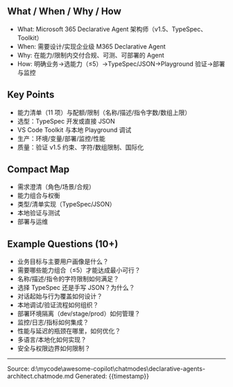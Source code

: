 ## What / When / Why / How

- What: Microsoft 365 Declarative Agent 架构师（v1.5、TypeSpec、Toolkit）
- When: 需要设计/实现企业级 M365 Declarative Agent
- Why: 在能力/限制内交付合规、可测、可部署的 Agent
- How: 明确业务→选能力（≤5）→TypeSpec/JSON→Playground 验证→部署与监控

## Key Points

- 能力清单（11 项）与配额/限制（名称/描述/指令字数/数组上限）
- 选型：TypeSpec 开发或直接 JSON
- VS Code Toolkit 与本地 Playground 调试
- 生产：环境/变量/部署/监控/性能
- 质量：验证 v1.5 约束、字符/数组限制、国际化

## Compact Map

- 需求澄清（角色/场景/合规）
- 能力组合与权衡
- 类型/清单实现（TypeSpec/JSON）
- 本地验证与测试
- 部署与运维

## Example Questions (10+)

- 业务目标与主要用户画像是什么？
- 需要哪些能力组合（≤5）才能达成最小可行？
- 名称/描述/指令的字符限制如何满足？
- 选择 TypeSpec 还是手写 JSON？为什么？
- 对话起始与行为覆盖如何设计？
- 本地调试/验证流程如何组织？
- 部署环境隔离（dev/stage/prod）如何管理？
- 监控/日志/指标如何集成？
- 性能与延迟的瓶颈在哪里，如何优化？
- 多语言/本地化如何实现？
- 安全与权限边界如何限制？

---
Source: d:\mycode\awesome-copilot\chatmodes\declarative-agents-architect.chatmode.md
Generated: {{timestamp}}
